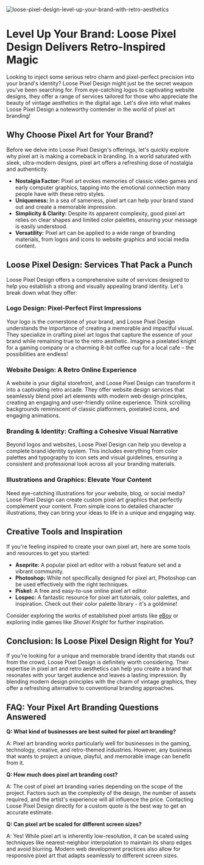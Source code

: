 ![loose-pixel-design-level-up-your-brand-with-retro-aesthetics](https://images.pexels.com/photos/29608600/pexels-photo-29608600.jpeg?auto=compress&cs=tinysrgb&fit=crop&h=627&w=1200)

# Level Up Your Brand: Loose Pixel Design Delivers Retro-Inspired Magic

Looking to inject some serious retro charm and pixel-perfect precision into your brand's identity? Loose Pixel Design might just be the secret weapon you've been searching for. From eye-catching logos to captivating website designs, they offer a range of services tailored for those who appreciate the beauty of vintage aesthetics in the digital age. Let's dive into what makes Loose Pixel Design a noteworthy contender in the world of pixel art branding!

## Why Choose Pixel Art for Your Brand?

Before we delve into Loose Pixel Design's offerings, let's quickly explore why pixel art is making a comeback in branding. In a world saturated with sleek, ultra-modern designs, pixel art offers a refreshing dose of nostalgia and authenticity.

*   **Nostalgia Factor:** Pixel art evokes memories of classic video games and early computer graphics, tapping into the emotional connection many people have with these retro styles.
*   **Uniqueness:** In a sea of sameness, pixel art can help your brand stand out and create a memorable impression.
*   **Simplicity & Clarity:** Despite its apparent complexity, good pixel art relies on clear shapes and limited color palettes, ensuring your message is easily understood.
*   **Versatility:** Pixel art can be applied to a wide range of branding materials, from logos and icons to website graphics and social media content.

## Loose Pixel Design: Services That Pack a Punch

Loose Pixel Design offers a comprehensive suite of services designed to help you establish a strong and visually appealing brand identity. Let's break down what they offer:

### Logo Design: Pixel-Perfect First Impressions

Your logo is the cornerstone of your brand, and Loose Pixel Design understands the importance of creating a memorable and impactful visual. They specialize in crafting pixel art logos that capture the essence of your brand while remaining true to the retro aesthetic. Imagine a pixelated knight for a gaming company or a charming 8-bit coffee cup for a local cafe – the possibilities are endless!

### Website Design: A Retro Online Experience

A website is your digital storefront, and Loose Pixel Design can transform it into a captivating retro arcade. They offer website design services that seamlessly blend pixel art elements with modern web design principles, creating an engaging and user-friendly online experience. Think scrolling backgrounds reminiscent of classic platformers, pixelated icons, and engaging animations.

### Branding & Identity: Crafting a Cohesive Visual Narrative

Beyond logos and websites, Loose Pixel Design can help you develop a complete brand identity system. This includes everything from color palettes and typography to icon sets and visual guidelines, ensuring a consistent and professional look across all your branding materials.

### Illustrations and Graphics: Elevate Your Content

Need eye-catching illustrations for your website, blog, or social media? Loose Pixel Design can create custom pixel art graphics that perfectly complement your content. From simple icons to detailed character illustrations, they can bring your ideas to life in a unique and engaging way.

## Creative Tools and Inspiration

If you're feeling inspired to create your own pixel art, here are some tools and resources to get you started:

*   **Aseprite:** A popular pixel art editor with a robust feature set and a vibrant community.
*   **Photoshop:** While not specifically designed for pixel art, Photoshop can be used effectively with the right techniques.
*   **Piskel:** A free and easy-to-use online pixel art editor.
*   **Lospec:** A fantastic resource for pixel art tutorials, color palettes, and inspiration. Check out their color palette library - it's a goldmine!

Consider exploring the works of established pixel artists like [eBoy](https://hello.eboy.com/) or exploring indie games like *Shovel Knight* for further inspiration.

## Conclusion: Is Loose Pixel Design Right for You?

If you're looking for a unique and memorable brand identity that stands out from the crowd, Loose Pixel Design is definitely worth considering. Their expertise in pixel art and retro aesthetics can help you create a brand that resonates with your target audience and leaves a lasting impression. By blending modern design principles with the charm of vintage graphics, they offer a refreshing alternative to conventional branding approaches.

## FAQ: Your Pixel Art Branding Questions Answered

**Q: What kind of businesses are best suited for pixel art branding?**

A: Pixel art branding works particularly well for businesses in the gaming, technology, creative, and retro-themed industries. However, any business that wants to project a unique, playful, and memorable image can benefit from it.

**Q: How much does pixel art branding cost?**

A: The cost of pixel art branding varies depending on the scope of the project. Factors such as the complexity of the design, the number of assets required, and the artist's experience will all influence the price. Contacting Loose Pixel Design directly for a custom quote is the best way to get an accurate estimate.

**Q: Can pixel art be scaled for different screen sizes?**

A: Yes! While pixel art is inherently low-resolution, it can be scaled using techniques like nearest-neighbor interpolation to maintain its sharp edges and avoid blurring. Modern web development practices also allow for responsive pixel art that adapts seamlessly to different screen sizes.
